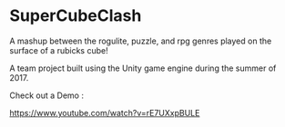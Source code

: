 SuperCubeClash
===

A mashup between the rogulite, puzzle, and rpg genres played on the surface of a rubicks cube!

A team project built using the Unity game engine during the summer of 2017.

Check out a Demo :

https://www.youtube.com/watch?v=rE7UXxpBULE
